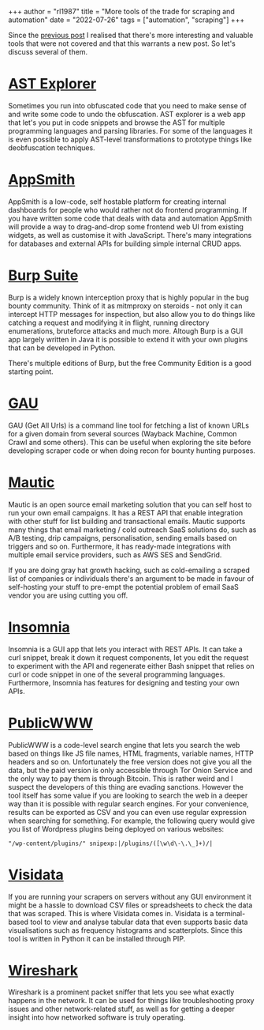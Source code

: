 +++
author = "rl1987"
title = "More tools of the trade for scraping and automation"
date = "2022-07-26"
tags = ["automation", "scraping"]
+++

Since the [previous post](/post/tools-of-the-trade-for-scraping-and-automation)
I realised that there's more interesting and valuable tools that were not covered
and that this warrants a new post. So let's discuss several of them.

[AST Explorer](https://astexplorer.net/)
========================================

Sometimes you run into obfuscated code that you need to make sense of and write
some code to undo the obfuscation. AST explorer is a web app that let's you put
in code snippets and browse the AST for multiple programming languages and
parsing libraries. For some of the languages it is even possible to apply
AST-level transformations to prototype things like deobfuscation techniques.

[AppSmith](https://www.appsmith.com/)
=====================================

AppSmith is a low-code, self hostable platform for creating internal dashboards
for people who would rather not do frontend programming. If you have written
some code that deals with data and automation AppSmith will provide a way to
drag-and-drop some frontend web UI from existing widgets, as well as customise
it with JavaScript. There's many integrations for databases and external APIs
for building simple internal CRUD apps.

[Burp Suite](https://portswigger.net/burp)
==========================================

Burp is a widely known interception proxy that is highly popular in the
bug bounty community. Think of it as mitmproxy on steroids - not only it can
intercept HTTP messages for inspection, but also allow you to do things like
catching a request and modifying it in flight, running directory enumerations,
bruteforce attacks and much more. Altough Burp is a GUI app largely written in
Java it is possible to extend it with your own plugins that can be developed
in Python.

There's multiple editions of Burp, but the free Community Edition is a good
starting point.

[GAU](https://github.com/lc/gau)
================================

GAU (Get All Urls) is a command line tool for fetching a list of known URLs
for a given domain from several sources (Wayback Machine, Common Crawl and some 
others). This can be useful when exploring the site before developing scraper code
or when doing recon for bounty hunting purposes.

[Mautic](https://www.mautic.org/)
=================================

Mautic is an open source email marketing solution that you can self host to
run your own email campaigns. It has a REST API that enable integration
with other stuff for list building and transactional emails. Mautic supports 
many things that email marketing / cold outreach SaaS solutions do, such as
A/B testing, drip campaigns, personalisation, sending emails based on triggers
and so on. Furthermore, it has ready-made integrations with multiple email
service providers, such as AWS SES and SendGrid.

If you are doing gray hat growth hacking, such as cold-emailing a scraped list
of companies or individuals there's an argument to be made in favour of self-hosting
your stuff to pre-empt the potential problem of email SaaS vendor you are using
cutting you off.

[Insomnia](https://insomnia.rest/)
==================================

Insomnia is a GUI app that lets you interact with REST APIs. It can take a curl
snippet, break it down it request components, let you edit the request to
experiment with the API and regenerate either Bash snippet that relies on curl
or code snippet in one of the several programming languages. Furthermore, Insomnia
has features for designing and testing your own APIs.

[PublicWWW](https://publicwww.com/)
===================================

PublicWWW is a code-level search engine that lets you search the web based
on things like JS file names, HTML fragments, variable names, HTTP headers 
and so on. Unfortunately the free version does not give you all the
data, but the paid version is only accessible through Tor Onion Service and the
only way to pay them is through Bitcoin. This is rather weird and I suspect
the developers of this thing are evading sanctions. However the tool itself
has some value if you are looking to search the web in a deeper way than it
is possible with regular search engines. For your convenience, results
can be exported as CSV and you can even use regular expression when searching
for something. For example, the following query would give you list of Wordpress
plugins being deployed on various websites:

```
"/wp-content/plugins/" snipexp:|/plugins/([\w\d\-\.\_]+)/|
```

[Visidata](https://www.visidata.org/)
=====================================

If you are running your scrapers on servers without any GUI environment it might
be a hassle to download CSV files or spreadsheets to check the data that
was scraped. This is where Visidata comes in. Visidata is a terminal-based
tool to view and analyse tabular data that even supports basic data visualisations
such as frequency histograms and scatterplots. Since this tool is written in
Python it can be installed through PIP.

[Wireshark](https://www.wireshark.org/)
=======================================

Wireshark is a prominent packet sniffer that lets you see what exactly happens
in the network. It can be used for things like troubleshooting proxy issues
and other network-related stuff, as well as for getting a deeper insight into
how networked software is truly operating.

